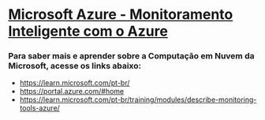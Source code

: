 # [Microsoft Azure - Monitoramento Inteligente com o Azure](https://learn.microsoft.com/pt-br/training/modules/describe-monitoring-tools-azure/)

<h3>Para saber mais e aprender sobre a Computação em Nuvem da Microsoft, acesse os links abaixo:</h3>
            <ul>
                <li><a href="Microsoft Learn">https://learn.microsoft.com/pt-br/</a></li>
                <li><a href="Microsoft Azure">https://portal.azure.com/#home</a></li>
                <li><a href="Monitoramento Inteligente com o Azure">https://learn.microsoft.com/pt-br/training/modules/describe-monitoring-tools-azure/</a></li>
            </ul>
